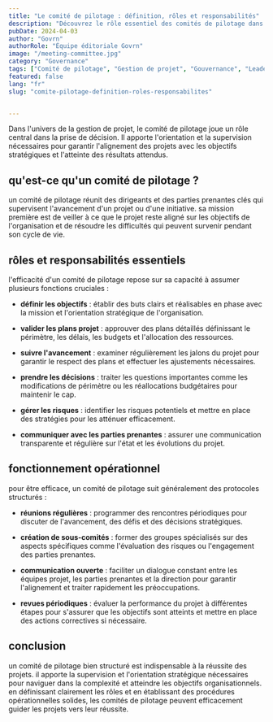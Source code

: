 ```yaml
---
title: "Le comité de pilotage : définition, rôles et responsabilités"
description: "Découvrez le rôle essentiel des comités de pilotage dans la conduite des projets, leurs responsabilités clés et leur fonctionnement."
pubDate: 2024-04-03
author: "Govrn"
authorRole: "Équipe éditoriale Govrn"
image: "/meeting-committee.jpg"
category: "Governance"
tags: ["Comité de pilotage", "Gestion de projet", "Gouvernance", "Leadership"]
featured: false
lang: "fr"
slug: "comite-pilotage-definition-roles-responsabilites"


---
```


Dans l'univers de la gestion de projet, le comité de pilotage joue un rôle central dans la prise de décision. Il apporte l'orientation et la supervision nécessaires pour garantir l'alignement des projets avec les objectifs stratégiques et l'atteinte des résultats attendus.

## qu'est-ce qu'un comité de pilotage ?

un comité de pilotage réunit des dirigeants et des parties prenantes clés qui supervisent l'avancement d'un projet ou d'une initiative. sa mission première est de veiller à ce que le projet reste aligné sur les objectifs de l'organisation et de résoudre les difficultés qui peuvent survenir pendant son cycle de vie.

## rôles et responsabilités essentiels

l'efficacité d'un comité de pilotage repose sur sa capacité à assumer plusieurs fonctions cruciales :

- **définir les objectifs** : établir des buts clairs et réalisables en phase avec la mission et l'orientation stratégique de l'organisation.

- **valider les plans projet** : approuver des plans détaillés définissant le périmètre, les délais, les budgets et l'allocation des ressources.

- **suivre l'avancement** : examiner régulièrement les jalons du projet pour garantir le respect des plans et effectuer les ajustements nécessaires.

- **prendre les décisions** : traiter les questions importantes comme les modifications de périmètre ou les réallocations budgétaires pour maintenir le cap.

- **gérer les risques** : identifier les risques potentiels et mettre en place des stratégies pour les atténuer efficacement.

- **communiquer avec les parties prenantes** : assurer une communication transparente et régulière sur l'état et les évolutions du projet.

## fonctionnement opérationnel

pour être efficace, un comité de pilotage suit généralement des protocoles structurés :

- **réunions régulières** : programmer des rencontres périodiques pour discuter de l'avancement, des défis et des décisions stratégiques.

- **création de sous-comités** : former des groupes spécialisés sur des aspects spécifiques comme l'évaluation des risques ou l'engagement des parties prenantes.

- **communication ouverte** : faciliter un dialogue constant entre les équipes projet, les parties prenantes et la direction pour garantir l'alignement et traiter rapidement les préoccupations.

- **revues périodiques** : évaluer la performance du projet à différentes étapes pour s'assurer que les objectifs sont atteints et mettre en place des actions correctives si nécessaire.

## conclusion

un comité de pilotage bien structuré est indispensable à la réussite des projets. il apporte la supervision et l'orientation stratégique nécessaires pour naviguer dans la complexité et atteindre les objectifs organisationnels. en définissant clairement les rôles et en établissant des procédures opérationnelles solides, les comités de pilotage peuvent efficacement guider les projets vers leur réussite.
